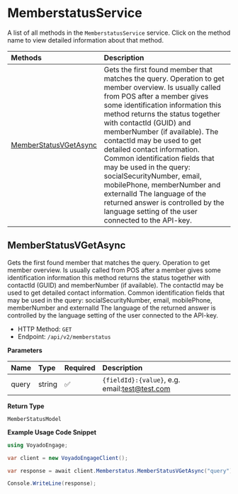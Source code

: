 # MemberstatusService

A list of all methods in the `MemberstatusService` service. Click on the method name to view detailed information about that method.

| Methods                                         | Description                                                                                                                                                                                                                                                                                                                                                                                                                                                                                                                                                                           |
| :---------------------------------------------- | :------------------------------------------------------------------------------------------------------------------------------------------------------------------------------------------------------------------------------------------------------------------------------------------------------------------------------------------------------------------------------------------------------------------------------------------------------------------------------------------------------------------------------------------------------------------------------------ |
| [MemberStatusVGetAsync](#memberstatusvgetasync) | Gets the first found member that matches the query. Operation to get member overview. Is usually called from POS after a member gives some identification information this method returns the status together with contactId (GUID) and memberNumber (if available). The contactId may be used to get detailed contact information. Common identification fields that may be used in the query: socialSecurityNumber, email, mobilePhone, memberNumber and externalId The language of the returned answer is controlled by the language setting of the user connected to the API-key. |

## MemberStatusVGetAsync

Gets the first found member that matches the query. Operation to get member overview. Is usually called from POS after a member gives some identification information this method returns the status together with contactId (GUID) and memberNumber (if available). The contactId may be used to get detailed contact information. Common identification fields that may be used in the query: socialSecurityNumber, email, mobilePhone, memberNumber and externalId The language of the returned answer is controlled by the language setting of the user connected to the API-key.

- HTTP Method: `GET`
- Endpoint: `/api/v2/memberstatus`

**Parameters**

| Name  | Type   | Required | Description                                   |
| :---- | :----- | :------- | :-------------------------------------------- |
| query | string | ✅       | `{fieldId}:{value}`, e.g. email:test@test.com |

**Return Type**

`MemberStatusModel`

**Example Usage Code Snippet**

```csharp
using VoyadoEngage;

var client = new VoyadoEngageClient();

var response = await client.Memberstatus.MemberStatusVGetAsync("query");

Console.WriteLine(response);
```

<!-- This file was generated by liblab | https://liblab.com/ -->
